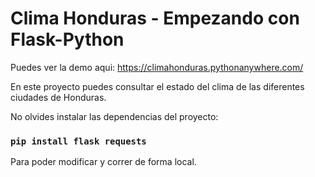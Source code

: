 # Clima Honduras - Empezando con Flask-Python

Puedes ver la demo aqui: https://climahonduras.pythonanywhere.com/

En este proyecto puedes consultar el estado del clima de las diferentes ciudades de Honduras.

No olvides instalar las dependencias del proyecto:

### `pip install flask requests`

Para poder modificar y correr de forma local.
